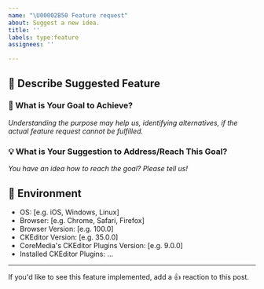 ```yaml
---
name: "\U00002B50 Feature request"
about: Suggest a new idea.
title: ''
labels: type:feature
assignees: ''

---
```


## 📝 Describe Suggested Feature

### 🥅 What is Your Goal to Achieve?

_Understanding the purpose may help us, identifying alternatives, if the actual
feature request cannot be fulfilled._

### 💡 What is Your Suggestion to Address/Reach This Goal?

_You have an idea how to reach the goal? Please tell us!_

## 📃 Environment

* OS: [e.g. iOS, Windows, Linux]
* Browser: [e.g. Chrome, Safari, Firefox]
* Browser Version: [e.g. 100.0]
* CKEditor Version: [e.g. 35.0.0]
* CoreMedia's CKEditor Plugins Version: [e.g. 9.0.0]
* Installed CKEditor Plugins: …

---

If you'd like to see this feature implemented, add a 👍 reaction to this post.
